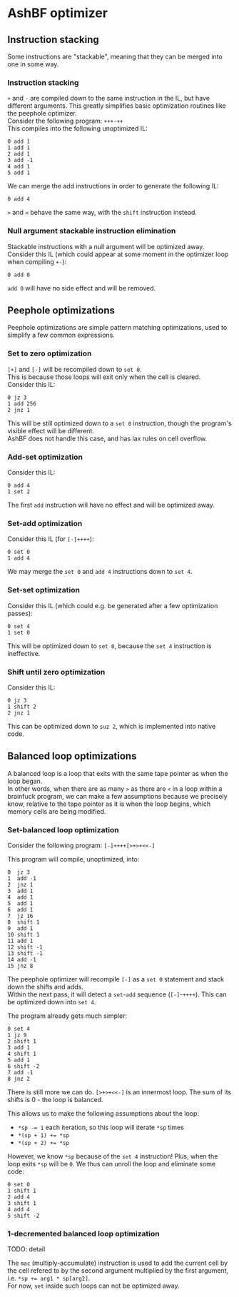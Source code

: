 # AshBF optimizer

## Instruction stacking

Some instructions are "stackable", meaning that they can be merged into one in some way.

### Instruction stacking

`+` and `-` are compiled down to the same instruction in the IL, but have different arguments. This greatly simplifies basic optimization routines like the peephole optimizer.  
Consider the following program: `+++-++`  
This compiles into the following unoptimized IL:

```
0 add 1
1 add 1
2 add 1
3 add -1
4 add 1
5 add 1
```

We can merge the add instructions in order to generate the following IL:

```
0 add 4
```

`>` and `<` behave the same way, with the `shift` instruction instead.

### Null argument stackable instruction elimination

Stackable instructions with a null argument will be optimized away. Consider this IL (which could appear at some moment in the optimizer loop when compiling `+-`):

```
0 add 0
```

`add 0` will have no side effect and will be removed.

## Peephole optimizations

Peephole optimizations are simple pattern matching optimizations, used to simplify a few common expressions.

### Set to zero optimization

`[+]` and `[-]` will be recompiled down to `set 0`.  
This is because those loops will exit only when the cell is cleared.  
Consider this IL:

```
0 jz 3
1 add 256
2 jnz 1
```

This will be still optimized down to a `set 0` instruction, though the program's visible effect will be different.  
AshBF does not handle this case, and has lax rules on cell overflow.

### Add-set optimization

Consider this IL:

```
0 add 4
1 set 2
```

The first `add` instruction will have no effect and will be optimized away.

### Set-add optimization

Consider this IL (for `[-]++++`):

```
0 set 0
1 add 4
```

We may merge the `set 0` and `add 4` instructions down to `set 4`.

### Set-set optimization

Consider this IL (which could e.g. be generated after a few optimization passes):

```
0 set 4
1 set 0
```

This will be optimized down to `set 0`, because the `set 4` instruction is ineffective.

### Shift until zero optimization

Consider this IL:

```
0 jz 3
1 shift 2
2 jnz 1
```

This can be optimized down to `suz 2`, which is implemented into native code.

## Balanced loop optimizations

A balanced loop is a loop that exits with the same tape pointer as when the loop began.  
In other words, when there are as many `>` as there are `<` in a loop within a brainfuck program, we can make a few assumptions because we precisely know, relative to the tape pointer as it is when the loop begins, which memory cells are being modified.

### Set-balanced loop optimization

Consider the following program: `[-]++++[>+>+<<-]`

This program will compile, unoptimized, into:

```
0  jz 3
1  add -1
2  jnz 1
3  add 1
4  add 1
5  add 1
6  add 1
7  jz 16
8  shift 1
9  add 1
10 shift 1
11 add 1
12 shift -1
13 shift -1
14 add -1
15 jnz 8
```

The peephole optimizer will recompile `[-]` as a `set 0` statement and stack down the shifts and adds.  
Within the next pass, it will detect a `set`-`add` sequence (`[-]`-`++++`). This can be optimized down into `set 4`.

The program already gets much simpler:

```
0 set 4
1 jz 9
2 shift 1
3 add 1
4 shift 1
5 add 1
6 shift -2
7 add -1
8 jnz 2
```

There is still more we can do. `[>+>+<<-]` is an innermost loop. The sum of its shifts is 0 - the loop is balanced.  

This allows us to make the following assumptions about the loop:
- `*sp -= 1` each iteration, so this loop will iterate `*sp` times
- `*(sp + 1) += *sp`
- `*(sp + 2) += *sp`

However, we know `*sp` because of the `set 4` instruction! Plus, when the loop exits `*sp` will be `0`. We thus can unroll the loop and eliminate some code:

```
0 set 0
1 shift 1
2 add 4
3 shift 1
4 add 4
5 shift -2
```

### 1-decremented balanced loop optimization

TODO: detail

The `mac` (multiply-accumulate) instruction is used to add the current cell by the cell refered to by the second argument multiplied by the first argument, i.e. `*sp += arg1 * sp[arg2]`.  
For now, `set` inside such loops can not be optimized away.